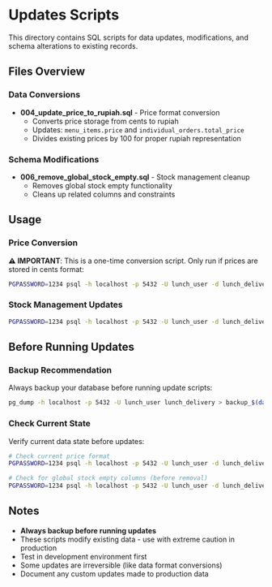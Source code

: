 # Updates Scripts

This directory contains SQL scripts for data updates, modifications, and schema alterations to existing records.

## Files Overview

### Data Conversions
- **004_update_price_to_rupiah.sql** - Price format conversion
  - Converts price storage from cents to rupiah
  - Updates: `menu_items.price` and `individual_orders.total_price`
  - Divides existing prices by 100 for proper rupiah representation

### Schema Modifications
- **006_remove_global_stock_empty.sql** - Stock management cleanup
  - Removes global stock empty functionality
  - Cleans up related columns and constraints

## Usage

### Price Conversion
**⚠️ IMPORTANT**: This is a one-time conversion script. Only run if prices are stored in cents format:
```bash
PGPASSWORD=1234 psql -h localhost -p 5432 -U lunch_user -d lunch_delivery -f updates/001_update_price_to_rupiah.sql
```

### Stock Management Updates
```bash
PGPASSWORD=1234 psql -h localhost -p 5432 -U lunch_user -d lunch_delivery -f updates/002_remove_global_stock_empty.sql
```

## Before Running Updates

### Backup Recommendation
Always backup your database before running update scripts:
```bash
pg_dump -h localhost -p 5432 -U lunch_user lunch_delivery > backup_$(date +%Y%m%d_%H%M%S).sql
```

### Check Current State
Verify current data state before updates:
```bash
# Check current price format
PGPASSWORD=1234 psql -h localhost -p 5432 -U lunch_user -d lunch_delivery -c "SELECT name, price FROM menu_items LIMIT 5;"

# Check for global stock empty columns (before removal)
PGPASSWORD=1234 psql -h localhost -p 5432 -U lunch_user -d lunch_delivery -c "\d+ menu_items"
```

## Notes
- **Always backup before running updates**
- These scripts modify existing data - use with extreme caution in production
- Test in development environment first
- Some updates are irreversible (like data format conversions)
- Document any custom updates made to production data
